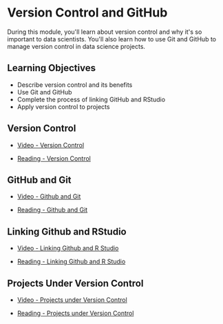 # Version Control and GitHub

During this module, you'll learn about version control and why it's so important to data scientists. You'll also learn how to use Git and GitHub to manage version control in data science projects.

## Learning Objectives

- Describe version control and its benefits
- Use Git and GitHub
- Complete the process of linking GitHub and RStudio
- Apply version control to projects

## Version Control

- [Video - Version Control](https://www.coursera.org/learn/data-scientists-tools/lecture/PjlHw/version-control)

- [Reading - Version Control](https://jhudatascience.org/dst/10_DST_Version_control.html)

## GitHub and Git

- [Video - Github and Git](https://www.coursera.org/learn/data-scientists-tools/lecture/VOh24/github-and-git)

- [Reading - Github and Git](https://jhudatascience.org/dst/11_DST_GitHub_and_git.html)

## Linking Github and RStudio

- [Video - Linking Github and R Studio](https://www.coursera.org/learn/data-scientists-tools/lecture/MBW5h/linking-github-and-r-studio)

- [Reading - Linking Github and R Studio](https://jhudatascience.org/dst/12_DST_Linking_GitHub_and_RStudio.html)

## Projects Under Version Control

- [Video - Projects under Version Control](https://www.coursera.org/learn/data-scientists-tools/lecture/wbfrX/projects-under-version-control)

- [Reading - Projects under Version Control](https://jhudatascience.org/dst/13_DST_Projects_under_version_control.html)
